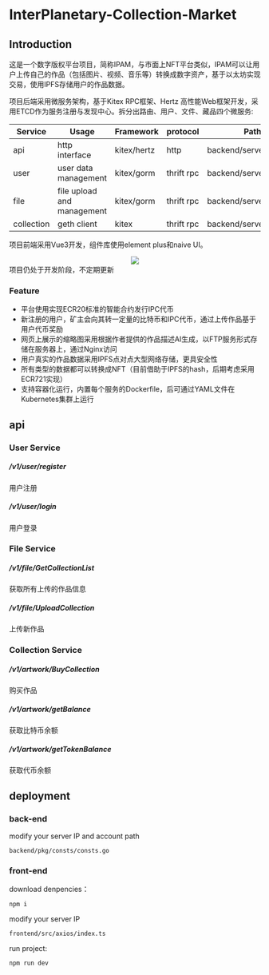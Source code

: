 # InterPlanetary-Collection-Market

## Introduction

这是一个数字版权平台项目，简称IPAM，与市面上NFT平台类似，IPAM可以让用户上传自己的作品（包括图片、视频、音乐等）转换成数字资产，基于以太坊实现交易，使用IPFS存储用户的作品数据。

项目后端采用微服务架构，基于Kitex RPC框架、Hertz 高性能Web框架开发，采用ETCD作为服务注册与发现中心。拆分出路由、用户、文件、藏品四个微服务:

| Service    | Usage                      | Framework   | protocol   | Path                   |
| ---------- | -------------------------- | ----------- | ---------- | ---------------------- |
| api        | http interface             | kitex/hertz | http       | backend/server/api     |
| user       | user data management       | kitex/gorm  | thrift rpc | backend/server/user    |
| file       | file upload and management | kitex/gorm  | thrift rpc | backend/server/file    |
| collection | geth client                | kitex       | thrift rpc | backend/server/artwork |

项目前端采用Vue3开发，组件库使用element plus和naive UI。
<div align="center">
  <img src="https://github.com/Zhao-LX2000/InterPlanetary-Collection-Market/frontend/src/assets/2.png">
</div>
项目仍处于开发阶段，不定期更新

### Feature

* 平台使用实现ECR20标准的智能合约发行IPC代币
* 新注册的用户，矿主会向其转一定量的比特币和IPC代币，通过上传作品基于用户代币奖励
* 网页上展示的缩略图采用根据作者提供的作品描述AI生成，以FTP服务形式存储在服务器上，通过Nginx访问
* 用户真实的作品数据采用IPFS点对点大型网络存储，更具安全性
* 所有类型的数据都可以转换成NFT（目前借助于IPFS的hash，后期考虑采用ECR721实现）
* 支持容器化运行，内置每个服务的Dockerfile，后可通过YAML文件在Kubernetes集群上运行

## api

### User Service

##### /v1/user/register

用户注册

##### /v1/user/login

用户登录

### File Service

##### /v1/file/GetCollectionList

获取所有上传的作品信息

##### /v1/file/UploadCollection

上传新作品

### Collection Service

##### /v1/artwork/BuyCollection

购买作品

##### /v1/artwork/getBalance

获取比特币余额

##### /v1/artwork/getTokenBalance

获取代币余额

## deployment

### back-end

modify your server IP and account path

    backend/pkg/consts/consts.go

### front-end

download denpencies：

```
npm i
```

modify your server IP

```
frontend/src/axios/index.ts
```

run project:

```
npm run dev
```

